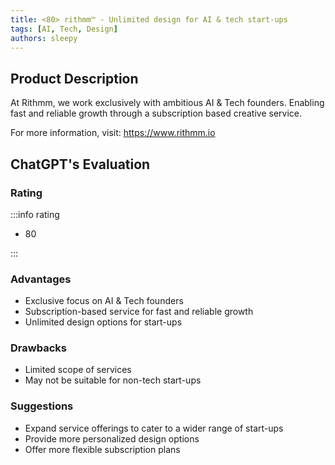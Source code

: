 ```yaml
---
title: <80> rithmm™ - Unlimited design for AI & tech start-ups
tags: [AI, Tech, Design]
authors: sleepy
---
```


## Product Description

At Rithmm, we work exclusively with ambitious AI &amp; Tech founders. Enabling fast and reliable growth through a subscription based creative service.

For more information, visit: https://www.rithmm.io

## ChatGPT's Evaluation

### Rating

:::info rating

- 80

:::

### Advantages

- Exclusive focus on AI & Tech founders
- Subscription-based service for fast and reliable growth
- Unlimited design options for start-ups


### Drawbacks

- Limited scope of services
- May not be suitable for non-tech start-ups

### Suggestions

- Expand service offerings to cater to a wider range of start-ups
- Provide more personalized design options
- Offer more flexible subscription plans